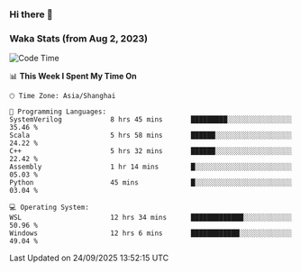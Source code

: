 ### Hi there 👋

### Waka Stats (from Aug 2, 2023)

<!--START_SECTION:waka-->
![Code Time](http://img.shields.io/badge/Code%20Time-1%2C080%20hrs%2036%20mins-blue)

📊 **This Week I Spent My Time On** 

```text
🕑︎ Time Zone: Asia/Shanghai

💬 Programming Languages: 
SystemVerilog            8 hrs 45 mins       █████████░░░░░░░░░░░░░░░░   35.46 % 
Scala                    5 hrs 58 mins       ██████░░░░░░░░░░░░░░░░░░░   24.22 % 
C++                      5 hrs 32 mins       ██████░░░░░░░░░░░░░░░░░░░   22.42 % 
Assembly                 1 hr 14 mins        █░░░░░░░░░░░░░░░░░░░░░░░░   05.03 % 
Python                   45 mins             █░░░░░░░░░░░░░░░░░░░░░░░░   03.04 % 

💻 Operating System: 
WSL                      12 hrs 34 mins      █████████████░░░░░░░░░░░░   50.96 % 
Windows                  12 hrs 6 mins       ████████████░░░░░░░░░░░░░   49.04 % 
```


 Last Updated on 24/09/2025 13:52:15 UTC
<!--END_SECTION:waka-->
